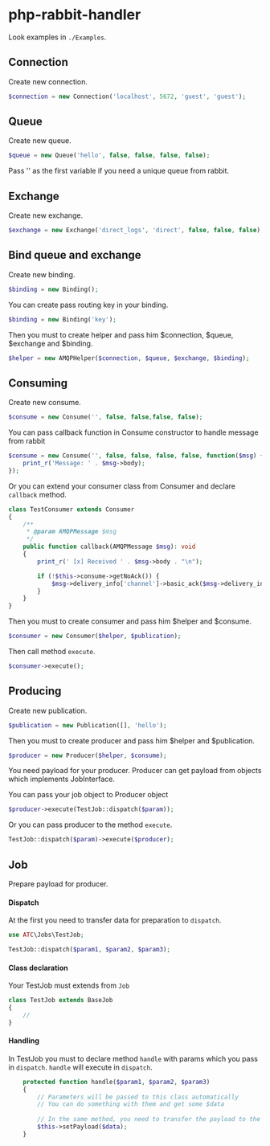 # php-rabbit-handler

Look examples in `./Examples`.

## Connection
Create new connection.
```php
$connection = new Connection('localhost', 5672, 'guest', 'guest');
```

## Queue
Create new queue.
```php
$queue = new Queue('hello', false, false, false, false);
```
Pass '' as the first variable if you need a unique queue from rabbit.

## Exchange
Create new exchange.
```php
$exchange = new Exchange('direct_logs', 'direct', false, false, false);
```

## Bind queue and exchange
Create new binding.
```php
$binding = new Binding();
```
You can create pass routing key in your binding.
```php
$binding = new Binding('key');
```

Then you must to create helper and pass him $connection, $queue, $exchange and $binding.
```php
$helper = new AMQPHelper($connection, $queue, $exchange, $binding);
```

## Consuming
Create new consume.
```php
$consume = new Consume('', false, false,false, false);
```

You can pass callback function in Consume constructor to handle message from rabbit
```php
$consume = new Consume('', false, false, false, false, function($msg) {
    print_r('Message: ' . $msg->body);
});
```

Or you can extend your consumer class from Consumer and declare `callback` method.
```php
class TestConsumer extends Consumer
{
    /**
     * @param AMQPMessage $msg
     */
    public function callback(AMQPMessage $msg): void
    {
        print_r(' [x] Received ' . $msg->body . "\n");

        if (!$this->consume->getNoAck()) {
            $msg->delivery_info['channel']->basic_ack($msg->delivery_info['delivery_tag']);
        }
    }
}
```

Then you must to create consumer and pass him $helper and $consume.
```php
$consumer = new Consumer($helper, $publication);
```

Then call method `execute`.
```php
$consumer->execute();
```

## Producing
Create new publication.
```php
$publication = new Publication([], 'hello');
```
Then you must to create producer and pass him $helper and $publication.
```php
$producer = new Producer($helper, $consume);
```

You need payload for your producer.
Producer can get payload from objects which implements JobInterface.
 
You can pass your job object to Producer object
```php
$producer->execute(TestJob::dispatch($param));
```

Or you can pass producer to the method `execute`.
```php
TestJob::dispatch($param)->execute($producer);
```

## Job
Prepare payload for producer.

#### Dispatch
At the first you need to transfer data for preparation to `dispatch`.
```php
use ATC\Jobs\TestJob;

TestJob::dispatch($param1, $param2, $param3);
```
#### Class declaration
Your TestJob must extends from `Job`
```php
class TestJob extends BaseJob
{
    //
}
```

#### Handling
In TestJob you must to declare method `handle` with params which you pass in `dispatch`. `handle` will execute in `dispatch`.
```php
    protected function handle($param1, $param2, $param3)
    {
        // Parameters will be passed to this class automatically
        // You can do something with them and get some $data
        
        // In the same method, you need to transfer the payload to the method `payload` for `producer`
        $this->setPayload($data);
    }
```








